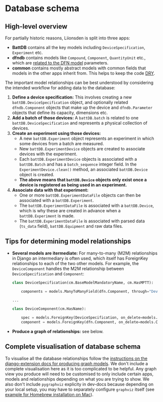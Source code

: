 # Database schema

## High-level overview

For partially historic reasons, Liionsden is split into three apps:

- **BattDB** contains all the key models including `DeviceSpecification`,
  `Experiment` etc.
- **dfndb** contains models like `Compound`, `Component`, `QuantityUnit` etc.,
  which are [related to the DFN
  model](https://github.com/ndrewwang/dfndb-django) parameters.
- **common** contains mostly abstract models with common fields that models in
  the other apps inherit from. This helps to keep the code
  [DRY](https://www.digitalocean.com/community/tutorials/what-is-dry-development).

The important model relationships can be best understood by considering the
intended workflow for adding data to the database:

1. **Define a device specification:** This involves creating a new
   `battDB.DeviceSpecification` object, and optionally related `dfndb.Component`
   objects that make up the device and `dfndb.Parameter` objects that define its
   capacity, dimensions etc.
2. **Add a batch of those devices:** A `battDB.batch` is related to one
   `battDB.DeviceSpecification` and represents a physical collection of devices.
3. **Create an experiment using those devices:**
    - A new `battDB.Experiment` object represents an experiment in which some
      devices from a batch are measured.
    - New `battDB.ExperimentDevice` objects are created to associate devices
      with the experiment.
    - Each `battDB.ExperimentDevice` objects is associated with a `battDB.Batch`
      and has a `batch_sequence` integer field. In the
      `ExperimentDevice.clean()` method, an associated `battDB.Device` object is
      created.
    - **The above means that `battDB.Device` objects only exist once a device is
      registered as being used in an experiment.**
4. **Associate data with that experiment:**
    - One or more `battDB.ExperimentDataFile` objects can then be associated
      with a `battDB.Experiment`.
    - The `battDB.ExperimentDataFile` is associated with a `battDB.Device`,
      which is why these are created in advance when a `battDB.Experiment` is
      made.
    - The `battDB.ExperimentDataFile` is associated with parsed data (`ts_data`
      field), `battDB.Equipment` and raw data files.

## Tips for determining model relationships

- **Several models are itermediate:** For many-to-many (M2M) relationships in
  Django an intermediary is often used, which itself has ForeignKey
  relationships to each of the two other models. For example, the
  `DeviceComponent` handles the M2M relationship between `DeviceSpecification`
  and `Component`:

    ```python
    class DeviceSpecification(cm.BaseModelMandatoryName, cm.HasMPTT):

        components = models.ManyToManyField(dfn.Component, through="DeviceComponent")

    ...

    class DeviceComponent(cm.HasName):

        spec = models.ForeignKey(DeviceSpecification, on_delete=models.CASCADE)
        component = models.ForeignKey(dfn.Component, on_delete=models.CASCADE)
    ```

- **Produce a graph of relationships:** see below.

## Complete visualisation of database schema

To visualise all the database relationships follow the [instructions on the
django-extension docs for producing graph
models](https://django-extensions.readthedocs.io/en/latest/graph_models.html).
We don't include a complete visualisation here as it is too complicated to be
helpful. Any graph view you produce will need to be customised to only include
certain apps, models and relationships depending on what you are trying to show.
We also don't include `pygraphviz` explicity in dev-docs because depending on
your local setup, you may have to separately configure `graphviz` itself (see
[example for Homebrew installation on
Mac](https://dev.to/javanibble/how-to-install-graphviz-on-macos-using-homebrew-3ig3)).
